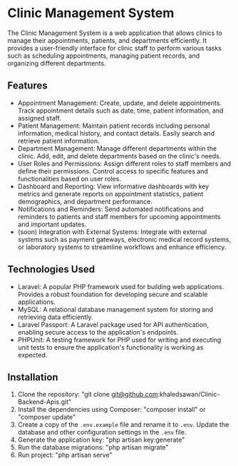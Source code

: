 # Clinic Management System

The Clinic Management System is a web application that allows clinics to manage their appointments, patients, and departments efficiently. It provides a user-friendly interface for clinic staff to perform various tasks such as scheduling appointments, managing patient records, and organizing different departments.

## Features

- Appointment Management: Create, update, and delete appointments. Track appointment details such as date, time, patient information, and assigned staff.
- Patient Management: Maintain patient records including personal information, medical history, and contact details. Easily search and retrieve patient information.
- Department Management: Manage different departments within the clinic. Add, edit, and delete departments based on the clinic's needs.
- User Roles and Permissions: Assign different roles to staff members and define their permissions. Control access to specific features and functionalities based on user roles.
- Dashboard and Reporting: View informative dashboards with key metrics and generate reports on appointment statistics, patient demographics, and department performance.
- Notifications and Reminders: Send automated notifications and reminders to patients and staff members for upcoming appointments and important updates.
- (soon) Integration with External Systems: Integrate with external systems such as payment gateways, electronic medical record systems, or laboratory systems to streamline workflows and enhance efficiency.

## Technologies Used

- Laravel: A popular PHP framework used for building web applications. Provides a robust foundation for developing secure and scalable applications.
- MySQL: A relational database management system for storing and retrieving data efficiently.
- Laravel Passport: A Laravel package used for API authentication, enabling secure access to the application's endpoints.
- PHPUnit: A testing framework for PHP used for writing and executing unit tests to ensure the application's functionality is working as expected.

## Installation

1. Clone the repository: "git clone git@github.com:khaledsawan/Clinic-Backend-Apis.git"
2. Install the dependencies using Composer: "composer install" or "composer update"
3. Create a copy of the `.env.example` file and rename it to `.env`. Update the database and other configuration settings in the `.env` file.
4. Generate the application key: "php artisan key:generate"
5. Run the database migrations: "php artisan migrate"
6. Run project: "php artisan serve"
